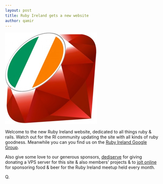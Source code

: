 ```yaml
---
layout: post
title: Ruby Ireland gets a new website
author: qamir
---
```


![Ruby Ireland Logo](/images/ruby-ireland-300x298.jpg)

Welcome to the new Ruby Ireland website, dedicated to all things ruby & rails. Watch out for the RI community updating the site with all kinds of ruby goodness. Meanwhile you can you find us on the [Ruby Ireland Google Group](http://groups.google.ie/group/ruby_ireland).

Also give some love to our generous sponsors, [dediserve](https://www.dediserve.com/) for giving donating a VPS server for this site & also members' projects & to [jolt online](http://joltonline.com/) for sponsoring food & beer for the Ruby Ireland meetup held every month.

Q.
